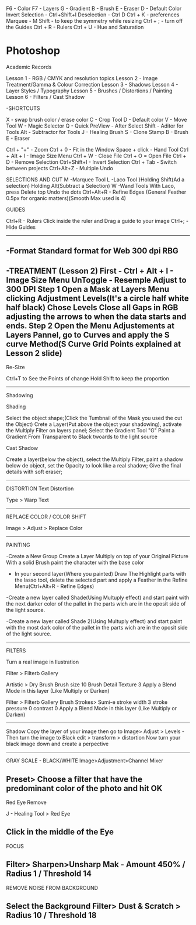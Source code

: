 F6 - Color
F7 - Layers
G - Gradient
B - Brush
E - Eraser
D - Default Color
Invert Selection - Ctrl+Shift+I
Deselection - Ctrl D
Ctrl + K - preferences
Marquee - M
Shift - to keep the symmetry while resizing
Ctrl + ; - turn off the Guides
Ctrl + R - Rulers
Ctrl + U - Hue and Saturation





# Photoshop
Academic Records


Lesson 1 - RGB / CMYK and resolution topics
Lesson 2 - Image Treatment/Gamma & Colour Correction
Lesson 3 - Shadows
Lesson 4 - Layer Styles / Typography
Lesson 5 - Brushes / Distortions / Painting
Lesson 6 - Filters / Cast Shadow

-SHORTCUTS

X - swap brush color / erase color
C - Crop Tool
D - Default color
V - Move Tool
W - Magic Selector
Q - Quick PreView - After Select
Shift - Aditor for Tools
Alt - Subtractor for Tools
J - Healing Brush
S - Clone Stamp
B - Brush
E - Eraser

Ctrl + "+" - Zoom
Ctrl + 0 - Fit in the Window
Space + click - Hand Tool
Ctrl + Alt + I - Image Size Menu
Ctrl + W - Close File
Ctrl + O = Open File 
Ctrl + D - Remove Selection
Ctrl+Shift+I - Invert Selection
Ctrl + Tab - Switch between projects
Ctrl+Alt+Z - Multiple Undo


SELECTIONS AND CUT
M -Marquee Tool
L -Laco Tool       }Holding Shift(Ad a selection) Holding Alt(Subtract a Selection)
W -Wand Tools       With Laco, press Delete top Undo the dots
Ctrl+Alt+R - Refine Edges (General Feather 0.5px for organic matters)(Smooth Max used is 4)



GUIDES

Ctrl+R - Rulers
Click inside the ruler and Drag a guide to your image
Ctrl+; - Hide Guides


------------------------------------------------

-Format
Standard format for Web 
300 dpi 
RBG 
--------------------------------------------------------


-TREATMENT
(Lesson 2)
First - Ctrl + Alt + I - Image Size Menu
UnToggle - Resemple
Adjust to 300 DPI
Step 1
Open a Mask at Layers Menu clicking Adjustment Levels(It's a circle half white half black)
Chose Levels
Close all Gaps in RGB adjusting the arrows to when the data starts and ends.
Step 2
Open the Menu Adjustements at Layers Pannel, go to Curves and apply the S curve Method(S Curve Grid Points explained at Lesson 2 slide)
---------------------------------------------------------------------------

Re-Size

Ctrl+T to See the Points of change
Hold Shift to keep the proportion

------------------------------------------------------------------------------

Shadowing

Shading

Select the object shape;(Click the Tumbnail of the Mask you used the cut the Object)
Crete a Layer(Put above the object your shadowing), activate the Multiply Filter on layers panel;
Select the Gradient Tool "G" Paint a Gradient From Transparent to Black twoards to the light source 

Cast Shadow

Create a layer(below the object), select the Multiply Filter, paint a shadow below de object, set the Opacity to look like a real shadow;
Give the final details with soft eraser;

-------------------------------------------------------------------------------------------------------------------------------
DISTORTION
Text Distortion

Type > Warp Text

-----------------------------------------------------------------------------------------------------------------------------------
REPLACE COLOR / COLOR SHIFT

Image > Adjust > Replace Color

--------------------------------------------------------------------------------------------------------------------------------------
PAINTING

-Create a New Group 
Create a Layer Multiply on top of your Original Picture
With a solid Brush paint the character with the base color

- In your second layer(Where you painted)
Draw The Highlight parts with the lasso tool, delete the selected part and apply a Feather in the Refine Menu(Ctrl+Alt+R - Refine Edges)

-Create a new layer called Shade(Using Multuply effect) and start paint with the next darker color of the pallet in the parts wich are in the oposit side of the light source. 

-Create a new layer called Shade 2(Using Multuply effect) and start paint with the most dark color of the pallet in the parts wich are in the oposit side of the light source. 

---------------------------------------------------------------------------------------------------------------------------------------
FILTERS

Turn a real image in Ilustration



Filter > Filterb Gallery

Artistic > Dry Brush
Brush size 10
Brush Detail 
Texture 3
Apply a Blend Mode in this layer (Like Multiply or Darken)



Filter > Filterb Gallery
Brush Strokes> Sumi-e
stroke width 3
stroke pressure 0
contrast 0
Apply a Blend Mode in this layer (Like Multiply or Darken)


-----------------------------------------------------------------------------------------------------------------------

Shadow
Copy the layer of your image then go to Image> Adjust > Levels - Then turn the image to Black
edit > transform > distortion
Now turn your black image down and create a perpective 

------------------------------------------------------------------------------------------------------

GRAY SCALE - BLACK/WHITE
Image>Adjustment>Channel Mixer

Preset> Choose a filter that have the predominant color of the photo and hit OK
-------------------------------------------------------------------------------------------------------------

Red Eye Remove

J - Healing Tool > Red Eye

Click in the middle of the Eye
-------------------------------------------------------------------------------------------------------------------------

FOCUS 

Filter> Sharpen>Unsharp Mak - Amount 450% /  Radius 1 / Threshold 14
-----------------------------------------------------------------------------------------------------------------------------
REMOVE NOISE FROM BACKGROUND

Select the Background
Filter> Dust & Scratch > Radius 10 / Threshold 18
-------------------------------------------------------------------------------------------------------------------------------







